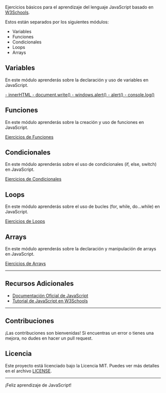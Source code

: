 
Ejercicios básicos para el aprendizaje del lenguaje JavaScript basado en [W3Schools](https://www.w3schools.com/js/default.asp).

Estos están separados por los siguientes módulos:

- Variables
- Funciones
- Condicionales
- Loops
- Arrays

## Variables

En este módulo aprenderás sobre la declaración y uso de variables en JavaScript.

[     - innerHTML
     - document.write()
     - windows.alert()
     - alert()
     - console.log()](JavascriptOutput.html)

## Funciones

En este módulo aprenderás sobre la creación y uso de funciones en JavaScript.

[Ejercicios de Funciones](./funciones)

## Condicionales

En este módulo aprenderás sobre el uso de condicionales (if, else, switch) en JavaScript.

[Ejercicios de Condicionales](./condicionales)

## Loops

En este módulo aprenderás sobre el uso de bucles (for, while, do...while) en JavaScript.

[Ejercicios de Loops](./loops)

## Arrays

En este módulo aprenderás sobre la declaración y manipulación de arrays en JavaScript.

[Ejercicios de Arrays](./arrays)

---

## Recursos Adicionales

- [Documentación Oficial de JavaScript](https://developer.mozilla.org/es/docs/Web/JavaScript)
- [Tutorial de JavaScript en W3Schools](https://www.w3schools.com/js/default.asp)

---

## Contribuciones

¡Las contribuciones son bienvenidas! Si encuentras un error o tienes una mejora, no dudes en hacer un pull request.

## Licencia

Este proyecto está licenciado bajo la Licencia MIT. Puedes ver más detalles en el archivo [LICENSE](./LICENSE).

---

¡Feliz aprendizaje de JavaScript!
